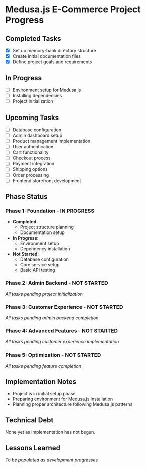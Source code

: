 # Medusa.js E-Commerce Project Progress

## Completed Tasks
- [x] Set up memory-bank directory structure
- [x] Create initial documentation files
- [x] Define project goals and requirements

## In Progress
- [ ] Environment setup for Medusa.js
- [ ] Installing dependencies
- [ ] Project initialization

## Upcoming Tasks
- [ ] Database configuration
- [ ] Admin dashboard setup
- [ ] Product management implementation
- [ ] User authentication
- [ ] Cart functionality
- [ ] Checkout process
- [ ] Payment integration
- [ ] Shipping options
- [ ] Order processing
- [ ] Frontend storefront development

## Phase Status

### Phase 1: Foundation - IN PROGRESS
- **Completed**:
  - Project structure planning
  - Documentation setup
- **In Progress**:
  - Environment setup
  - Dependency installation
- **Not Started**:
  - Database configuration
  - Core service setup
  - Basic API testing

### Phase 2: Admin Backend - NOT STARTED
*All tasks pending project initialization*

### Phase 3: Customer Experience - NOT STARTED
*All tasks pending admin backend completion*

### Phase 4: Advanced Features - NOT STARTED
*All tasks pending customer experience implementation*

### Phase 5: Optimization - NOT STARTED
*All tasks pending feature completion*

## Implementation Notes
- Project is in initial setup phase
- Preparing environment for Medusa.js installation
- Planning proper architecture following Medusa.js patterns

## Technical Debt
None yet as implementation has not begun.

## Lessons Learned
*To be populated as development progresses* 